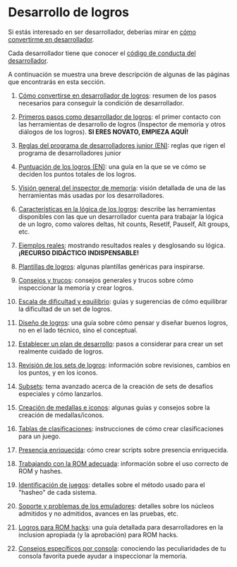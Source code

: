 # Desarrollo de logros

Si estás interesado en ser desarrollador, deberías mirar en [cómo convertirme en desarrollador](/es/developer-docs/how-to-become-an-achievement-developer).

Cada desarrollador tiene que conocer el [código de conducta del desarrollador](/es/guidelines/developers/code-of-conduct).

A continuación se muestra una breve descripción de algunas de las páginas que encontrarás en esta sección.

1. [Cómo convertirse en desarrollador de logros](/es/developer-docs/how-to-become-an-achievement-developer): resumen de los pasos necesarios para conseguir la condición de desarrollador.

2. [Primeros pasos como desarrollador de logros](/es/developer-docs/getting-started-as-an-achievement-developer): el primer contacto con las herramientas de desarrollo de logros (Inspector de memoria y otros diálogos de los logros). **SI ERES NOVATO, EMPIEZA AQUÍ!**

3. [Reglas del programa de desarrolladores junior (EN)](/developer-docs/jr-dev-rules): reglas que rigen el programa de desarrolladores junior

4. [Puntuación de los logros (EN)](/developer-docs/achievement-scoring): una guía en la que se ve cómo se deciden los puntos totales de los logros.

5. [Visión general del inspector de memoria](/es/developer-docs/memory-inspector): visión detallada de una de las herramientas más usadas por los desarrolladores.

6. [Características en la lógica de los logros](/es/orphaned/achievement-logic-features): describe las herramientas disponibles con las que un desarrollador cuenta para trabajar la lógica de un logro, como valores deltas, hit counts, ResetIf, PauseIf, Alt groups, etc.

7. [Ejemplos reales](/es/developer-docs/real-examples): mostrando resultados reales y desglosando su lógica. **¡RECURSO DIDÁCTICO INDISPENSABLE!**

8. [Plantillas de logros](/es/developer-docs/achievement-templates): algunas plantillas genéricas para inspirarse.

9. [Consejos y trucos](/es/developer-docs/tips-and-tricks): consejos generales y trucos sobre cómo inspeccionar la memoria y crear logros.

10. [Escala de dificultad y equilibrio](/es/developer-docs/difficulty-scale-and-balance): guías y sugerencias de cómo equilibrar la dificultad de un set de logros.

11. [Diseño de logros](/es/developer-docs/achievement-design): una guía sobre cómo pensar y diseñar buenos logros, no en el lado técnico, sino el conceptual.

12. [Establecer un plan de desarrollo](/es/developer-docs/set-development-roadmap): pasos a considerar para crear un set realmente cuidado de logros.

13. [Revisión de los sets de logros](/es/guidelines/content/achievement-set-revisions): información sobre revisiones, cambios en los puntos, y en los iconos.

14. [Subsets](/es/guidelines/content/subsets): tema avanzado acerca de la creación de sets de desafíos especiales y cómo lanzarlos.

15. [Creación de medallas e iconos](/es/guidelines/content/badge-and-icon-guidelines): algunas guías y consejos sobre la creación de medallas/iconos.

16. [Tablas de clasificaciones](/es/developer-docs/leaderboards): instrucciones de cómo crear clasificaciones para un juego.

17. [Presencia enriquecida](/es/developer-docs/rich-presence): cómo crear scripts sobre presencia enriquecida.

18. [Trabajando con la ROM adecuada](/es/guidelines/content/working-with-the-right-rom): información sobre el uso correcto de ROM y hashes.

19. [Identificación de juegos](/es/developer-docs/game-identification): detalles sobre el método usado para el "hasheo" de cada sistema.

20. [Soporte y problemas de los emuladores](/es/general/emulator-support-and-issues): detalles sobre los núcleos admitidos y no admitidos, avances en las pruebas, etc.

21. [Logros para ROM hacks](/es/guidelines/content/achievements-for-rom-hacks): una guía detallada para desarrolladores en la inclusion apropiada (y la aprobación) para ROM hacks.

22. [Consejos específicos por consola](/es/developer-docs/console-specific-tips): conociendo las peculiaridades de tu consola favorita puede ayudar a inspeccionar la memoria.
